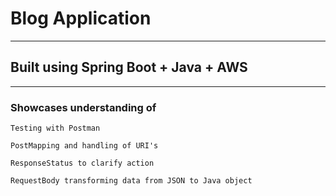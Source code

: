 # Blog Application

---
## Built using Spring Boot + Java + AWS

---

### Showcases understanding of

` Testing with Postman `

` PostMapping and handling of URI's `

` ResponseStatus to clarify action `

` RequestBody transforming data from JSON to Java object `

` `

` `

` `

` `

` `

` `
